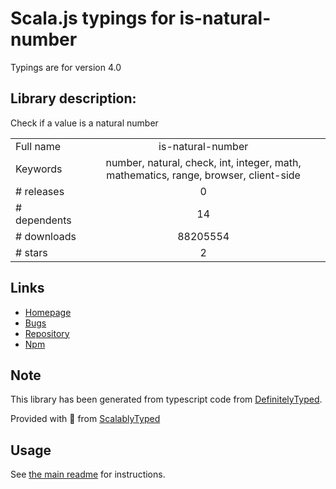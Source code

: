 
# Scala.js typings for is-natural-number

Typings are for version 4.0

## Library description:
Check if a value is a natural number

|                    |                 |
| ------------------ | :-------------: |
| Full name          | is-natural-number |
| Keywords           | number, natural, check, int, integer, math, mathematics, range, browser, client-side |
| # releases         | 0 |
| # dependents       | 14 |
| # downloads        | 88205554 |
| # stars            | 2 |

## Links
- [Homepage](https://github.com/shinnn/is-natural-number.js#readme)
- [Bugs](https://github.com/shinnn/is-natural-number.js/issues)
- [Repository](https://github.com/shinnn/is-natural-number.js)
- [Npm](https://www.npmjs.com/package/is-natural-number)
    


## Note
This library has been generated from typescript code from [DefinitelyTyped](https://definitelytyped.org).

Provided with :purple_heart: from [ScalablyTyped](https://github.com/oyvindberg/ScalablyTyped)

## Usage
See [the main readme](../../readme.md) for instructions.


